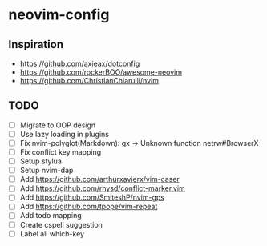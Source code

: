 # neovim-config
## Inspiration
- https://github.com/axieax/dotconfig
- https://github.com/rockerBOO/awesome-neovim
- https://github.com/ChristianChiarulli/nvim
## TODO
- [ ] Migrate to OOP design
- [ ] Use lazy loading in plugins
- [ ] Fix nvim-polyglot(Markdown): gx -> Unknown function netrw#BrowserX
- [ ] Fix conflict key mapping
- [ ] Setup stylua
- [ ] Setup nvim-dap
- [ ] Add https://github.com/arthurxavierx/vim-caser
- [ ] Add https://github.com/rhysd/conflict-marker.vim
- [ ] Add https://github.com/SmiteshP/nvim-gps
- [ ] Add https://github.com/tpope/vim-repeat
- [ ] Add todo mapping
- [ ] Create cspell suggestion
- [ ] Label all which-key
